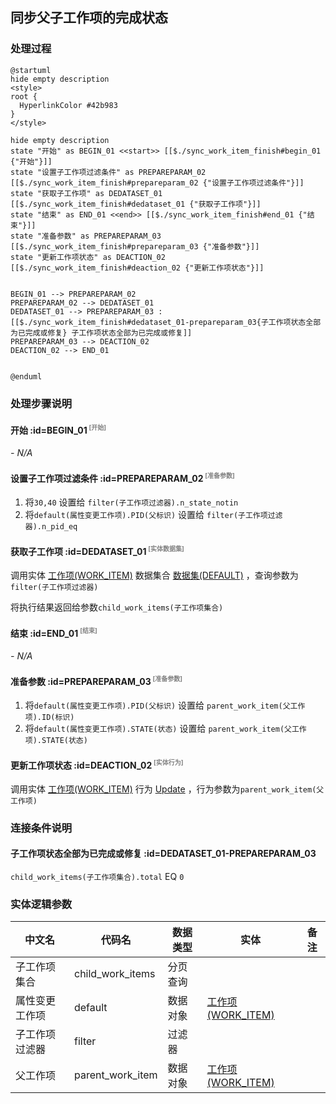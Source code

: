 ## 同步父子工作项的完成状态 <!-- {docsify-ignore-all} -->

   

### 处理过程

```plantuml
@startuml
hide empty description
<style>
root {
  HyperlinkColor #42b983
}
</style>

hide empty description
state "开始" as BEGIN_01 <<start>> [[$./sync_work_item_finish#begin_01 {"开始"}]]
state "设置子工作项过滤条件" as PREPAREPARAM_02  [[$./sync_work_item_finish#prepareparam_02 {"设置子工作项过滤条件"}]]
state "获取子工作项" as DEDATASET_01  [[$./sync_work_item_finish#dedataset_01 {"获取子工作项"}]]
state "结束" as END_01 <<end>> [[$./sync_work_item_finish#end_01 {"结束"}]]
state "准备参数" as PREPAREPARAM_03  [[$./sync_work_item_finish#prepareparam_03 {"准备参数"}]]
state "更新工作项状态" as DEACTION_02  [[$./sync_work_item_finish#deaction_02 {"更新工作项状态"}]]


BEGIN_01 --> PREPAREPARAM_02
PREPAREPARAM_02 --> DEDATASET_01
DEDATASET_01 --> PREPAREPARAM_03 : [[$./sync_work_item_finish#dedataset_01-prepareparam_03{子工作项状态全部为已完成或修复} 子工作项状态全部为已完成或修复]]
PREPAREPARAM_03 --> DEACTION_02
DEACTION_02 --> END_01


@enduml
```


### 处理步骤说明

#### 开始 :id=BEGIN_01<sup class="footnote-symbol"> <font color=gray size=1>[开始]</font></sup>



*- N/A*
#### 设置子工作项过滤条件 :id=PREPAREPARAM_02<sup class="footnote-symbol"> <font color=gray size=1>[准备参数]</font></sup>



1. 将`30,40` 设置给  `filter(子工作项过滤器).n_state_notin`
2. 将`default(属性变更工作项).PID(父标识)` 设置给  `filter(子工作项过滤器).n_pid_eq`

#### 获取子工作项 :id=DEDATASET_01<sup class="footnote-symbol"> <font color=gray size=1>[实体数据集]</font></sup>



调用实体 [工作项(WORK_ITEM)](module/ProjMgmt/work_item.md) 数据集合 [数据集(DEFAULT)](module/ProjMgmt/work_item#数据集合) ，查询参数为`filter(子工作项过滤器)`

将执行结果返回给参数`child_work_items(子工作项集合)`

#### 结束 :id=END_01<sup class="footnote-symbol"> <font color=gray size=1>[结束]</font></sup>



*- N/A*

#### 准备参数 :id=PREPAREPARAM_03<sup class="footnote-symbol"> <font color=gray size=1>[准备参数]</font></sup>



1. 将`default(属性变更工作项).PID(父标识)` 设置给  `parent_work_item(父工作项).ID(标识)`
2. 将`default(属性变更工作项).STATE(状态)` 设置给  `parent_work_item(父工作项).STATE(状态)`

#### 更新工作项状态 :id=DEACTION_02<sup class="footnote-symbol"> <font color=gray size=1>[实体行为]</font></sup>



调用实体 [工作项(WORK_ITEM)](module/ProjMgmt/work_item.md) 行为 [Update](module/ProjMgmt/work_item#行为) ，行为参数为`parent_work_item(父工作项)`


### 连接条件说明
#### 子工作项状态全部为已完成或修复 :id=DEDATASET_01-PREPAREPARAM_03

`child_work_items(子工作项集合).total` EQ `0`


### 实体逻辑参数

|    中文名   |    代码名    |  数据类型    |  实体   |备注 |
| --------| --------| -------- | -------- | --------   |
|子工作项集合|child_work_items|分页查询|||
|属性变更工作项|default|数据对象|[工作项(WORK_ITEM)](module/ProjMgmt/work_item.md)||
|子工作项过滤器|filter|过滤器|||
|父工作项|parent_work_item|数据对象|[工作项(WORK_ITEM)](module/ProjMgmt/work_item.md)||
